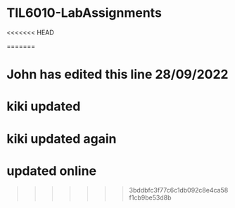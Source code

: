 # TIL6010-LabAssignments
<<<<<<< HEAD


 
=======
# John has edited this line 28/09/2022
# kiki updated
# kiki updated again 
# updated online
>>>>>>> 3bddbfc3f77c6c1db092c8e4ca58f1cb9be53d8b
